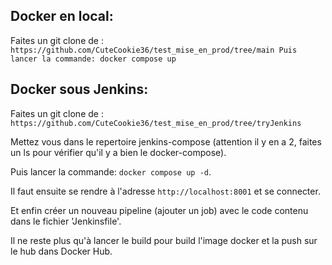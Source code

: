 ## Docker en local:
Faites un git clone de : `https://github.com/CuteCookie36/test_mise_en_prod/tree/main Puis lancer la commande: docker compose up`

## Docker sous Jenkins:
Faites un git clone de : `https://github.com/CuteCookie36/test_mise_en_prod/tree/tryJenkins`

Mettez vous dans le repertoire jenkins-compose (attention il y en a 2, faites un ls pour vérifier qu'il y a bien le docker-compose).

Puis lancer la commande: `docker compose up -d`.

Il faut ensuite se rendre à l'adresse `http://localhost:8001` et se connecter.

Et enfin créer un nouveau pipeline (ajouter un job) avec le code contenu dans le fichier 'Jenkinsfile'.

Il ne reste plus qu'à lancer le build pour build l'image docker et la push sur le hub dans Docker Hub.

